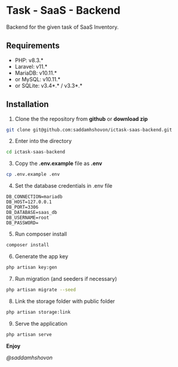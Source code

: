 # Task - SaaS - Backend

Backend for the given task of SaaS Inventory.

## Requirements

- PHP: v8.3.*
- Laravel: v11.*
- MariaDB: v10.11.*
- or MySQL: v10.11.*
- or SQLite: v3.4*.* / v3.3*.*

## Installation

1. Clone the the repository from **github** or **download zip**

```bash
git clone git@github.com:saddamhshovon/ictask-saas-backend.git
```

2. Enter into the directory

```bash
cd ictask-saas-backend
```

3. Copy the **.env.example** file as **.env**

```bash
cp .env.example .env
```

4. Set the database credentials in .env file

```env
DB_CONNECTION=mariadb
DB_HOST=127.0.0.1
DB_PORT=3306
DB_DATABASE=saas_db
DB_USERNAME=root
DB_PASSWORD=
```

5. Run composer install

```bash
composer install
```

6. Generate the app key

```bash
php artisan key:gen
```

7. Run migration (and seeders if necessary)

```bash
php artisan migrate --seed
```

8. Link the storage folder with public folder

```bash
php artisan storage:link
```

9. Serve the application

```bash
php artisan serve
```

**Enjoy**

*@saddamhshovon*